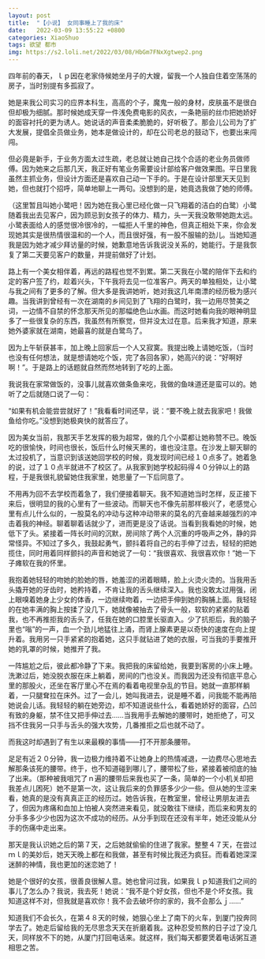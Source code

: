 ```yaml
---
layout: post
title:  "【小说】 女同事睡上了我的床"
date:   2022-03-09 13:55:22 +0800
categories: XiaoShuo
tags: 欲望 都市
img: https://s2.loli.net/2022/03/08/HbGm7FNxXgtwep2.png
---
```

四年前的春天，ｌｐ因在老家侍候她坐月子的大嫂，留我一个人独自住着空荡荡的房子，当时别提有多孤寂了。

她是来我公司实习的应界本科生，高高的个子，魔鬼一般的身材，皮肤虽不是很白但却极为细腻。那时候她成天穿一件浅免费电影的风衣，一条艳丽的丝巾把她娇好的面容衬托的更为诱人。她说话的声音柔柔脆脆的，好听极了。那会儿公司为了扩大发展，提倡全员做业务，她本是做设计的，却在公司老总的鼓动下，也要出来闯闯。

但必竟是新手，于业务方面太过生疏，老总就让她自己找个合适的老业务员做师傅。因为她来之后那几天，我正好有笔业务需要设计部给客户做效果图。平日里我虽然主抓业务，但设计方面还是喜欢自己动一下手的。于是在设计部里天天见到她，但也就打个招呼，简单地聊上一两句。没想到的是，她竟选我做了她的师傅。

（这里暂且叫她小鹭吧！因为她在我心里已经化做一只飞翔着的洁白的白鹭）小鹭随着我出去见客户，因为顾忌到女孩子的体力、精力，头一天我没敢带她跑太远。小鹭表面给人的感觉很冷很冷的，一幅拒人千里的神色，但真正相处下来，你会发现她其实是很热情很温和的一个人，而且很好强，有一股不服输的劲儿。当她知道我是因为她才减少拜访量的时候，她歉意地告诉我说没关系的，她能行。于是我恢复了第二天要见客户的数量，并提前做好了计划。

路上有一个美女相伴着，再远的路程也觉不到累。第二天我在小鹭的陪伴下去和约定的客户签了约，趁着兴头，下午我将去见一位准客户。两天的单独相处，让小鹭与我之间有了更多的了解。但大多是我讲她听，她对我这几年南漂的经历极为感兴趣。当我讲到曾经有一次在湖南的乡间见到了飞翔的白鹭时，我一边用尽赞美之词，一边情不自禁的怀念那天所见的那幅绝色山水画。而这时她看向我的眼神明显多了一些很复杂的东西，我虽然有所察觉，但并没太过在意。后来我才知道，原来她外婆家就在湖南，她最喜的就是白鹭鸟了。

因为上午斩获甚丰，加上晚上回家后一个人又寂寞。我提出晚上请她吃饭，（当时也没有任何想法，就是想请她吃个饭，完了各回各家），她高兴的说：“好啊好啊！”。于是路上的话题就自然而然地转到了吃的上面。

我说我在家常做饭的，没事儿就喜欢做条鱼来吃，我做的鱼味道还是蛮可以的。她听了之后就随口说了一句：

“如果有机会能尝尝就好了！”我看看时间还早，说：“要不晚上就去我家吧！我做鱼给你吃。”没想到她极爽快的就答应了。

因为美女当前，我那天手艺发挥的极为超常，做的几个小菜都让她称赞不已。晚饭吃的很愉快，时间也很长，饭后什么时候天黑的，谁也没注意。在沙发上聊天聊的太过投机了，当意识到该送她回学校的时候，竟发现时间已经１０点多了。她着急的说，过了１０点半就进不了校区了。从我家到她学校起码得４０分钟以上的路程，于是我很礼貌留她住我家里，她思量了一下后同意了。

不用再为回不去学校而着急了，我们便接着聊天。我不知道她当时怎样，反正接下来后，很明显的我的心里有了一些波动。而聊天也不像先前那样极兴了，老感觉心里有点儿什么似的，一股莫名的冲动与这种冲动带来的莫名的亢奋越来越强烈的冲击着我的神经。聊着聊着话就少了，进而更是没了话说。当看到我看她的时候，她低下了头。紧接着一阵长时间的沉默，房间除了两个人沉重的呼吸声之外，静的异常怪异。不知过了多久，我鼓起勇气，颤抖着将自己的右手伸了过去，轻轻的把她揽住，同时用着同样颤抖的声音和她说了一句：“我很喜欢、我很喜欢你！”她一下子瘫软在我的怀里。

我抱着她轻轻的吻她的脸她的唇，她羞涩的闭着眼睛，脸上火烫火烫的。当我用舌头撬开她的牙齿时，她矜持着，不肯让我的舌头继续深入。我也没敢太过用强，闭上眼嗅着她身上少女的体香，一边继续吻着，一边把手伸到她的胸脯上面。我轻轻的在她丰满的胸上按揉了没几下，她就像被抽去了骨头一般，软软的紧紧的贴着我，也不再推拒我的舌头了，任我在她的口腔里长驱直入。少了抗拒后，我的脑子里也“嗡”的一声，血一个劲儿地猛往上涌，而肾上腺素更是以奇快的速度在向上提升着。我用另一只手紧紧的抱着她，这只手就钻进了她的衣服，可当我的手要推开她的乳罩的时候，她推开了我。

一阵尴尬之后，彼此都冷静了下来。我把我的床留给她，我要到客房的小床上睡。洗漱过后，她没脱衣服在床上躺着，房间的门也没关。而我因为还没有彻底平息心里的那股火，还坐在客厅里心不在焉的看着电视里杂乱的节目。她就一直那样躺着，一只腿耷拉在床外。过了一会儿，她叫我进去，说是睡不着，问我能不能再陪她说会儿话。我轻轻的躺在她旁边，却不知道说些什么，看着她娇好的面容，凸凹有致的身躯，禁不住又把手伸过去……当我用手去解她的腰带时，她拒绝了，可又挡不住我另一只手与舌头的强大攻势，几番推拒之后也就不动了。

而我这时却遇到了有生以来最糗的事情——打不开那条腰带。

足足有近２０分钟，我一边极力维持着不让她身上的热情减退，一边费尽心思地去解那条该死的腰带。终于，也不知道碰到哪儿了，腰带松了些，紧接着被彻底的抽了出来。（那种被我咀咒了ｎ遍的腰带后来我也买了一条，简单的一个小机关却把我差点儿困死）她不是第一次，这让我后来的负罪感多少少一些。但从她的生涩来看，她真的是没有真真正正的经历过。她告诉我，在教室里，曾经让男朋友进去了，但因为疼痛和血加上怕被人突然进来看见，就没敢往下继续，而后来和男友的分手多多少少也因为这次不成功的经历。从分手到现在还没有半年，她还没能从分手的伤痛中走出来。

那天是我认识她之后的第７天，之后她就偷偷的住进了我家。整整４７天，在尝过ｍｌ的美妙后，她天天晚上都在和我做，甚至有时候比我还为疯狂。而看着她深深迷醉的神情，我也更加的迷恋她了！

她是个很好的女孩，很善良很解人意。她也曾问过我，如果我ｌｐ知道我们之间的事儿了怎么办？我说，我去死！她说：“我不是个好女孩，但也不是个坏女孩。我知道这样不对，但我就是喜欢你！我不会去破坏你的家的，我不会那么ｊ……”

知道我们不会长久，在第４８天的时候，她狠心坐上了南下的火车，到厦门投奔同学去了。她走后留给我的无尽思念天天在折磨着我。这种忍受煎熬的日子过了没几天，同样放不下的她，从厦门打回电话来。就这样，我们每天都要煲着电话粥互道相思之苦。